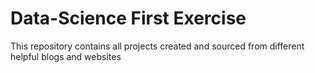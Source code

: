 # Data-Science First Exercise
This repository contains all projects created and sourced from different helpful blogs and websites
